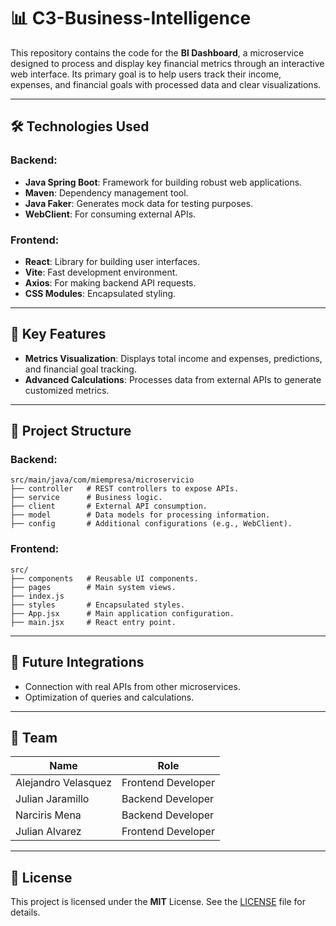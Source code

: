 # 📊 C3-Business-Intelligence

This repository contains the code for the **BI Dashboard**, a microservice designed to process and display key financial metrics through an interactive web interface. Its primary goal is to help users track their income, expenses, and financial goals with processed data and clear visualizations.

---

## 🛠️ Technologies Used

### Backend:
- **Java Spring Boot**: Framework for building robust web applications.
- **Maven**: Dependency management tool.
- **Java Faker**: Generates mock data for testing purposes.
- **WebClient**: For consuming external APIs.

### Frontend:
- **React**: Library for building user interfaces.
- **Vite**: Fast development environment.
- **Axios**: For making backend API requests.
- **CSS Modules**: Encapsulated styling.

---

## 🌟 Key Features

- **Metrics Visualization**: Displays total income and expenses, predictions, and financial goal tracking.
- **Advanced Calculations**: Processes data from external APIs to generate customized metrics.

---

## 📂 Project Structure

### Backend:
```
src/main/java/com/miempresa/microservicio
├── controller   # REST controllers to expose APIs.
├── service      # Business logic.
├── client       # External API consumption.
├── model        # Data models for processing information.
├── config       # Additional configurations (e.g., WebClient).
```

### Frontend:
```
src/
├── components   # Reusable UI components.
├── pages        # Main system views.
├── index.js    
├── styles       # Encapsulated styles.
├── App.jsx      # Main application configuration.
├── main.jsx     # React entry point.
```

---

## 🔄 Future Integrations

- Connection with real APIs from other microservices.
- Optimization of queries and calculations.

---

## 🤝 Team

| Name                | Role               |
|---------------------|--------------------|
| Alejandro Velasquez | Frontend Developer |
| Julian Jaramillo    | Backend Developer  |
| Narciris Mena        | Backend Developer  |
| Julian Alvarez      | Frontend Developer |

---

## 📜 License

This project is licensed under the **MIT** License. See the [LICENSE](LICENSE) file for details.
